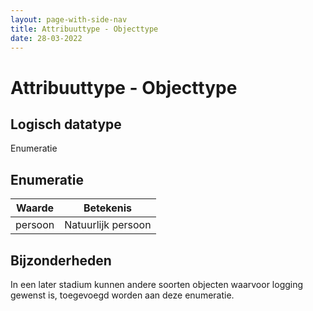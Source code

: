 ```yaml
---
layout: page-with-side-nav
title: Attribuuttype - Objecttype
date: 28-03-2022
---
```


# Attribuuttype - Objecttype

## Logisch datatype
Enumeratie

## Enumeratie

| Waarde | Betekenis |
|-|-|
| persoon | Natuurlijk persoon |

## Bijzonderheden
In een later stadium kunnen andere soorten objecten waarvoor logging gewenst is, toegevoegd worden aan deze enumeratie.
